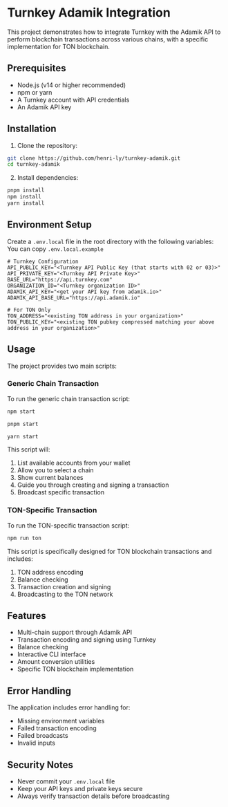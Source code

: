# Turnkey Adamik Integration

This project demonstrates how to integrate Turnkey with the Adamik API to perform blockchain transactions across various chains, with a specific implementation for TON blockchain.

## Prerequisites

- Node.js (v14 or higher recommended)
- npm or yarn
- A Turnkey account with API credentials
- An Adamik API key

## Installation

1. Clone the repository:

```bash
git clone https://github.com/henri-ly/turnkey-adamik.git
cd turnkey-adamik
```

2. Install dependencies:

```bash
pnpm install
npm install
yarn install
```

## Environment Setup

Create a `.env.local` file in the root directory with the following variables:
You can copy `.env.local.example`

```env
# Turnkey Configuration
API_PUBLIC_KEY="<Turnkey API Public Key (that starts with 02 or 03)>"
API_PRIVATE_KEY="<Turnkey API Private Key>"
BASE_URL="https://api.turnkey.com"
ORGANIZATION_ID="<Turnkey organization ID>"
ADAMIK_API_KEY="<get your API key from adamik.io>"
ADAMIK_API_BASE_URL="https://api.adamik.io"

# For TON Only
TON_ADDRESS="<existing TON address in your organization>"
TON_PUBLIC_KEY="<existing TON pubkey compressed matching your above address in your organization>"
```

## Usage

The project provides two main scripts:

### Generic Chain Transaction

To run the generic chain transaction script:

```bash
npm start
```

```bash
pnpm start
```

```bash
yarn start
```

This script will:

1. List available accounts from your wallet
2. Allow you to select a chain
3. Show current balances
4. Guide you through creating and signing a transaction
5. Broadcast specific transaction

### TON-Specific Transaction

To run the TON-specific transaction script:

```bash
npm run ton
```

This script is specifically designed for TON blockchain transactions and includes:

1. TON address encoding
2. Balance checking
3. Transaction creation and signing
4. Broadcasting to the TON network

## Features

- Multi-chain support through Adamik API
- Transaction encoding and signing using Turnkey
- Balance checking
- Interactive CLI interface
- Amount conversion utilities
- Specific TON blockchain implementation

## Error Handling

The application includes error handling for:

- Missing environment variables
- Failed transaction encoding
- Failed broadcasts
- Invalid inputs

## Security Notes

- Never commit your `.env.local` file
- Keep your API keys and private keys secure
- Always verify transaction details before broadcasting
